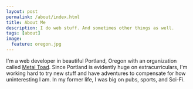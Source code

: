 ```yaml
---
layout: post
permalink: /about/index.html
title: About Me
description: I do web stuff. And sometimes other things as well.
tags: [about]
image:
  feature: oregon.jpg
---
```


I'm a web developer in beautiful Portland, Oregon with an organization called [Metal Toad](http://metaltoad.com). Since Portland is evidently huge on extracurriculars, I'm working hard to try new stuff and have adventures to compensate for how uninteresting I am. In my former life, I was big on pubs, sports, and Sci-Fi.
